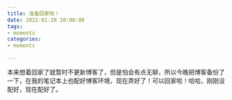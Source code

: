```yaml
---
title: 准备回家啦！
date: 2022-01-28 20:00:00
tags:
- moments
categories:
- moments

---
```


本来想着回家了就暂时不更新博客了，但是怕会有点无聊，所以今晚把博客备份了一下，在我的笔记本上也配好博客环境，现在弄好了！可以回家啦！哈哈，刚刚没配好，现在配好了。
